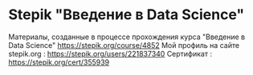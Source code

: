 # Stepik "Введение в Data Science"
Материалы, созданные в процессе прохождения курса "Введение в Data Science" https://stepik.org/course/4852
Мой профиль на сайте stepik.org : https://stepik.org/users/221837340
Сертификат : https://stepik.org/cert/355939
